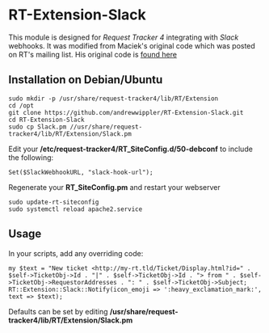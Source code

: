# RT-Extension-Slack
This module is designed for *Request Tracker 4* integrating with *Slack* webhooks. It was modified from Maciek's original code which was posted on RT's mailing list. His original code is [found here](http://www.gossamer-threads.com/lists/rt/users/128413#128413)

## Installation on Debian/Ubuntu
    sudo mkdir -p /usr/share/request-tracker4/lib/RT/Extension
    cd /opt
    git clone https://github.com/andrewwippler/RT-Extension-Slack.git
    cd RT-Extension-Slack
    sudo cp Slack.pm //usr/share/request-tracker4/lib/RT/Extension/Slack.pm
Edit your **/etc/request-tracker4/RT_SiteConfig.d/50-debconf** to include the following:
    
    Set($SlackWebhookURL, "slack-hook-url");
Regenerate your **RT_SiteConfig.pm** and restart your webserver

    sudo update-rt-siteconfig
    sudo systemctl reload apache2.service
    
## Usage
In your scripts, add any overriding code:

    my $text = "New ticket <http://my-rt.tld/Ticket/Display.html?id=" . $self->TicketObj->Id . "|" . $self->TicketObj->Id . "> from " . $self->TicketObj->RequestorAddresses . ": " . $self->TicketObj->Subject;
    RT::Extension::Slack::Notify(icon_emoji => ':heavy_exclamation_mark:', text => $text); 

Defaults can be set by editing **/usr/share/request-tracker4/lib/RT/Extension/Slack.pm**
